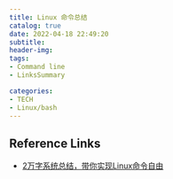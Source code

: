 ```yaml
---
title: Linux 命令总结
catalog: true
date: 2022-04-18 22:49:20
subtitle:
header-img:
tags:
- Command line
- LinksSummary

categories:
- TECH
- Linux/bash
---
```


## Reference Links

- [2万字系统总结，带你实现Linux命令自由](https://mp.weixin.qq.com/s/mhb02uSHkPAgIxwpiDN70Q)
